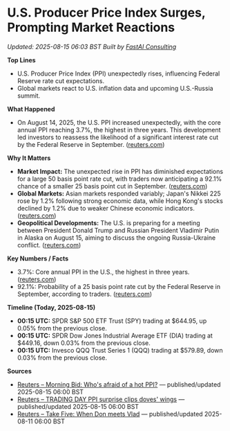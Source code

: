 # U.S. Producer Price Index Surges, Prompting Market Reactions
_Updated: 2025-08-15 06:03 BST_
_Built by [FastAI Consulting](https://fastaiconsulting.net)_

**Top Lines**
- U.S. Producer Price Index (PPI) unexpectedly rises, influencing Federal Reserve rate cut expectations.
- Global markets react to U.S. inflation data and upcoming U.S.-Russia summit.

**What Happened**
- On August 14, 2025, the U.S. PPI increased unexpectedly, with the core annual PPI reaching 3.7%, the highest in three years. This development led investors to reassess the likelihood of a significant interest rate cut by the Federal Reserve in September. ([reuters.com](https://www.reuters.com/business/global-markets-trading-day-graphic-2025-08-14/?utm_source=openai))

**Why It Matters**
- **Market Impact:** The unexpected rise in PPI has diminished expectations for a large 50 basis point rate cut, with traders now anticipating a 92.1% chance of a smaller 25 basis point cut in September. ([reuters.com](https://www.reuters.com/world/china/global-markets-view-europe-2025-08-15/?utm_source=openai))
- **Global Markets:** Asian markets responded variably; Japan's Nikkei 225 rose by 1.2% following strong economic data, while Hong Kong's stocks declined by 1.2% due to weaker Chinese economic indicators. ([reuters.com](https://www.reuters.com/world/china/global-markets-view-europe-2025-08-15/?utm_source=openai))
- **Geopolitical Developments:** The U.S. is preparing for a meeting between President Donald Trump and Russian President Vladimir Putin in Alaska on August 15, aiming to discuss the ongoing Russia-Ukraine conflict. ([reuters.com](https://www.reuters.com/business/take-five/global-markets-themes-update-1-graphic-2025-08-11/?utm_source=openai))

**Key Numbers / Facts**
- 3.7%: Core annual PPI in the U.S., the highest in three years. ([reuters.com](https://www.reuters.com/business/global-markets-trading-day-graphic-2025-08-14/?utm_source=openai))
- 92.1%: Probability of a 25 basis point rate cut by the Federal Reserve in September, according to traders. ([reuters.com](https://www.reuters.com/world/china/global-markets-view-europe-2025-08-15/?utm_source=openai))

**Timeline (Today, 2025-08-15)**
- **00:15 UTC:** SPDR S&P 500 ETF Trust (SPY) trading at $644.95, up 0.05% from the previous close.
- **00:15 UTC:** SPDR Dow Jones Industrial Average ETF (DIA) trading at $449.16, down 0.03% from the previous close.
- **00:15 UTC:** Invesco QQQ Trust Series 1 (QQQ) trading at $579.89, down 0.03% from the previous close.

**Sources**
- [Reuters – Morning Bid: Who's afraid of a hot PPI?](https://www.reuters.com/world/china/global-markets-view-europe-2025-08-15/) — published/updated 2025-08-15 06:00 BST
- [Reuters – TRADING DAY PPI surprise clips doves' wings](https://www.reuters.com/business/global-markets-trading-day-graphic-2025-08-14/) — published/updated 2025-08-15 06:00 BST
- [Reuters – Take Five: When Don meets Vlad](https://www.reuters.com/business/take-five/global-markets-themes-update-1-graphic-2025-08-11/) — published/updated 2025-08-11 06:00 BST 